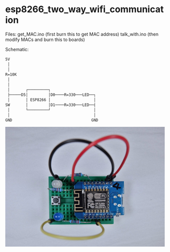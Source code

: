 # esp8266_two_way_wifi_communication


Files:
  get_MAC.ino   (first burn this to get MAC address)
  talk_with.ino (then modify MACs and burn this to boards)

Schematic:
```
5V                                       
 │                                       
 │                                       
R=10K                                    
 │                                       
 │                                       
 │       ┌─────────┐                     
 ├─────D5│         │D0────R=330───LED──┐ 
 │       │ ESP8266 │                   │ 
SW       │         │D1────R=330───LED──┤ 
 │       └─────────┘                   │ 
 │                                     │ 
GND                                   GND
```

![alt text](https://github.com/echiu777/esp8266_two_way_wifi_communication/blob/main/DSCF8002.jpg)
